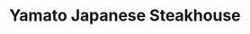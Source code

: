 ---
layout: place
title: "Yamato Japanese Steakhouse"
permalink: /illinois/centralia/yamato-japanese-steakhouse.html
stateAbbr: IL
stateName: Illinois
cityName: Centralia
place_id: ChIJ8VKSA7WZdogRAHL3zh4IvLI
photos:
  - name: >-
      places/ChIJ8VKSA7WZdogRAHL3zh4IvLI/photos/AeeoHcL3CNLXBaomvYUvzI3Eb2r3kq_JinCZ8JEHlDLH381-kshus97TZXKNSoHxNKr1NWgTo6OCghhikB0Ar_Za8IlC5CmSC5dDrJGbNWGiZOcC3ZOLcURTwNH1D2M55hRWWGpHNotxMEDwGwWdgQ2U0hFsbDdS6YV3HCXAIC8WB9s5QgXqzreYOUH6TL_kBtBUOSrnkqsHY7NHf8HD45dIy5ZiA_U8RCarwB_UOJ6E2nA63BA1wE0uBfDjngEfTCoCay5Cne7czomyEgTQWrgtNGjA8WAu6no8nKFtBwH4OwlKpw
    widthPx: 3024
    heightPx: 4032
    authorAttributions:
      - displayName: Yamato Japanese Steakhouse
        uri: https://maps.google.com/maps/contrib/101424522923475068074
        photoUri: >-
          https://lh3.googleusercontent.com/a/ACg8ocLMZiGtOE2ZY4VocpgJAGkjoqH-SjHoLiOUxnwr5jDhm4u1fw=s100-p-k-no-mo
    flagContentUri: >-
      https://www.google.com/local/imagery/report/?cb_client=maps_api_places.places_api&image_key=!1e10!2sAF1QipOeufsqz-MdTrPwphm_x9PULJZ6dA_5QFRuXBP-&hl=en-US
    googleMapsUri: >-
      https://www.google.com/maps/place//data=!3m4!1e2!3m2!1sAF1QipOeufsqz-MdTrPwphm_x9PULJZ6dA_5QFRuXBP-!2e10!4m2!3m1!1s0x887699b5039252f1:0xb2bc081ecef77200
  - name: >-
      places/ChIJ8VKSA7WZdogRAHL3zh4IvLI/photos/AeeoHcJJVCy-A26Q1CM23hd8QEZfenLh1TlU9j3uWfU-143kvrJ2hB_wLf-1TzJ1vvWoNsd8iZWL9qqh8XnpY9mjTIEgEiduaaQdVKWmr3LLwe3A2AnmpBVmsZ79QvSeSmv3NFv1SS-97f2sw8OmbcZSrBFPn2gdumN7CnhHj83oCaN_YASpgKu6cxmXlciuCe7N20MgrRjcnJGtmKyODqx9UedbzakvSjaCYMadKvtVryrKAnNJLEdJZw3nYe55aodscSOIvvyaibUZUQSGmWj0H5G04Sm3AY81i7YgKc7mfYynl5wc2x77URTqoydcTk_C6XpxIJO_6JT2cckSYzpAbo0omInUDnzc2ZEOwVFJODJikxGphoSzWJjPAQrLhUqF6CjXFzCi29IfYQeFZUTvAXNbRIYgnQyhW-cdpOow-WbTp6s
    widthPx: 4800
    heightPx: 3600
    authorAttributions:
      - displayName: Paige Francois
        uri: https://maps.google.com/maps/contrib/108287682946393684779
        photoUri: >-
          https://lh3.googleusercontent.com/a-/ALV-UjVrW9nnHAG8sepUT3ZGeCW8vlM_se55XyZhKCiv8ICBFiF07orM=s100-p-k-no-mo
    flagContentUri: >-
      https://www.google.com/local/imagery/report/?cb_client=maps_api_places.places_api&image_key=!1e10!2sCIHM0ogKEICAgIDiifCFkQE&hl=en-US
    googleMapsUri: >-
      https://www.google.com/maps/place//data=!3m4!1e2!3m2!1sCIHM0ogKEICAgIDiifCFkQE!2e10!4m2!3m1!1s0x887699b5039252f1:0xb2bc081ecef77200
  - name: >-
      places/ChIJ8VKSA7WZdogRAHL3zh4IvLI/photos/AeeoHcK0jRYIMfHBY_F6ljQloMHYeeKbiDSnjgVNJBJGD8WATSUZb8GUzl5Q6KH5rEOVwG0S5N7DWubVXaaqUfHEozQRZ9vtvn6JBk6ajotX_ZkSvxqsx2Cy3bmkLz9a8enGVa1NUZU2xooGbIanEhGvfB7VcBT3HioTME_uxf3ELySVJDtA1WhwVq5TlEQeaze5PdQ9rF3cQ5QLp3Xdpw5lAJaQdgN_9S_q08-ZoygH-_0qeAlgbg-OG5Y5u7sYHctWtcrXzkEUC-_k2oocZvYTz6aT6BghFaPzRgbdzxA1zGTWgnfMGGR92V4f8PYmOVVyvSfaAD_txQbnQQzC-ENGL-1pGqMOgHan6B8s0rKQaUb6jWBBnW6ac3posao1z4TtjGRzKZEYXYREVlt0fMv9g4b2ItO1GdMI9xu6C8XCsRzQF0Jl
    widthPx: 4800
    heightPx: 3600
    authorAttributions:
      - displayName: Paige Francois
        uri: https://maps.google.com/maps/contrib/108287682946393684779
        photoUri: >-
          https://lh3.googleusercontent.com/a-/ALV-UjVrW9nnHAG8sepUT3ZGeCW8vlM_se55XyZhKCiv8ICBFiF07orM=s100-p-k-no-mo
    flagContentUri: >-
      https://www.google.com/local/imagery/report/?cb_client=maps_api_places.places_api&image_key=!1e10!2sCIHM0ogKEICAgIDiifDewgE&hl=en-US
    googleMapsUri: >-
      https://www.google.com/maps/place//data=!3m4!1e2!3m2!1sCIHM0ogKEICAgIDiifDewgE!2e10!4m2!3m1!1s0x887699b5039252f1:0xb2bc081ecef77200
  - name: >-
      places/ChIJ8VKSA7WZdogRAHL3zh4IvLI/photos/AeeoHcI8Q_aRbtUKBZPDlRCsAlmRUrUcaT4au8XUuuRcuJQlz6_y0ZtZoSBXT3nx6micYO6633jjjKOcJKW-EjAhbCyzX4_5OstXaNP7ubNVXrpVp-1G5YT3atjlziZs7TXeWJG1x5V3mEaxFXq6jkuKhzRhKL2S5XeofvTbARRE2AC1AyjhrhbYpOH2HFlSiQLjvnfGutyjO2aMiZHEsPxBwgV9Z1RtnQ2qHV4lqvqo2svQYhw4FfYE5ySRZqrgOC7lFoqhNjLFBeti20D4sQZIa0kDEBzv9ZKg8Td7WjZhoJHmu62u9cGEZ8DZhBI9N4aJ1qJ-fSM6tDOa9SYn7kTyDFDodo5GW2rqESCXW17Js6RFYIPkBtq_Bf7eewvQxNZqISs7g8YJXk12cofEt5UgO6riSA8E2bBAp5U6Y1gFJ9_6xg
    widthPx: 3120
    heightPx: 4160
    authorAttributions:
      - displayName: Samaria Driscoll
        uri: https://maps.google.com/maps/contrib/101598640363406652605
        photoUri: >-
          https://lh3.googleusercontent.com/a-/ALV-UjUZZDorT4ACo3kFXc20E9p0Uit0_suDyA-2YFnpt10i1mKjs_OeGw=s100-p-k-no-mo
    flagContentUri: >-
      https://www.google.com/local/imagery/report/?cb_client=maps_api_places.places_api&image_key=!1e10!2sCIHM0ogKEICAgIDqspTLHQ&hl=en-US
    googleMapsUri: >-
      https://www.google.com/maps/place//data=!3m4!1e2!3m2!1sCIHM0ogKEICAgIDqspTLHQ!2e10!4m2!3m1!1s0x887699b5039252f1:0xb2bc081ecef77200
  - name: >-
      places/ChIJ8VKSA7WZdogRAHL3zh4IvLI/photos/AeeoHcK7ItqfzlOoldy8I-Ffu76WV7WrQC4c-YrfpS7HyGwY0Eqt_86KmaGeusbPr-1hi3rzBArT8grjjnEOeSIdiOH-FW6ZQk02oOIV6nn1FkyQnlXxErWPweZDqVhxHsdh6Z-7ai6umzwGMBSVEVNqKPS0A8WaN_ivdgO7XASdrqh2zFS_SD5wTLi4SddL-q08r8_5z5aW-E4oWlfvnA7XFnkeyHkJ7bG8LFblP-21EEWkCwCWslisWxmPDP1F7sZhswmqP0g-i9b0xYN6CvZsSfDnroJ0sSPnSfBMirjKIk0xJt3JCEQzIDAI069tPZe9go7wO5HwsnWLdyVeh9uVX9DlO1AmSsiChfZCSqprpvPKqkmMDWdrSX_QFJuYil7EOl6Crqxgl6pKD9xubrlPNH2veyITft7StrRxIYLM3UTZk-wo
    widthPx: 3840
    heightPx: 2160
    authorAttributions:
      - displayName: Chris Walker
        uri: https://maps.google.com/maps/contrib/117263360097125084121
        photoUri: >-
          https://lh3.googleusercontent.com/a/ACg8ocKUa4IBlFXkFd6-TJJvAxTKdyQgfDXPPeSq47U-F5kpM5qu_A=s100-p-k-no-mo
    flagContentUri: >-
      https://www.google.com/local/imagery/report/?cb_client=maps_api_places.places_api&image_key=!1e10!2sCIHM0ogKEICAgIC6irr5tAE&hl=en-US
    googleMapsUri: >-
      https://www.google.com/maps/place//data=!3m4!1e2!3m2!1sCIHM0ogKEICAgIC6irr5tAE!2e10!4m2!3m1!1s0x887699b5039252f1:0xb2bc081ecef77200
  - name: >-
      places/ChIJ8VKSA7WZdogRAHL3zh4IvLI/photos/AeeoHcKmLk-HbPf7Ub-aKDZ-Ovk0eF6QfiDJCd2SOaYIvPUS9s6weTX315CTYIKMnVG_B72eveQKSuVOAHPSdwmEdp2shnX2VkIoJWArd66DZIVWLS65S0WYsn-aDHZvtLU0uk0OsnH8GDjYzbbACNqaXnQUtagy8Ac_3RpJeX3F5dLzydXy8JdISPIaV5nfajAjaH_Du_79UjO0-JQla_1aHMKqiYDmSvLdrcW6jclt2LHmuo0oqb_D0oN9a00kcfPe-HXQtQJpkofmwrvTbRKUPQqsX9JwxXXspJgnHLkwAoQ_VA8mFXPLhfHuBl0TpkMYSqfey5P5IS1f2NoyV_IqvrKO8CFv78-0UE_hSEYN0SDvG3iVlm1M2QWZRIWA92eZ1bi5VcPRnPHspsghuLYlzOpayI-tWMeGHWtl1WuaRocHswxl
    widthPx: 2268
    heightPx: 4032
    authorAttributions:
      - displayName: Nick Sanazaro
        uri: https://maps.google.com/maps/contrib/106707981843937755867
        photoUri: >-
          https://lh3.googleusercontent.com/a-/ALV-UjXTaG4b4ffbLWANWdQaWt5_HUEYBlIwHU-tP2KWO5hlnF0ZtTVkiA=s100-p-k-no-mo
    flagContentUri: >-
      https://www.google.com/local/imagery/report/?cb_client=maps_api_places.places_api&image_key=!1e10!2sCIHM0ogKEICAgICd-PDG5AE&hl=en-US
    googleMapsUri: >-
      https://www.google.com/maps/place//data=!3m4!1e2!3m2!1sCIHM0ogKEICAgICd-PDG5AE!2e10!4m2!3m1!1s0x887699b5039252f1:0xb2bc081ecef77200
  - name: >-
      places/ChIJ8VKSA7WZdogRAHL3zh4IvLI/photos/AeeoHcI4ICiHosMPNIpOunYD8Jzydk7zitWaIELZQ9D36lLKHjt2-XltRlE4V-CZDB7UVk4_k6sdom9vK2aGOki9pcgwblXqDT-ruWZqg294wpEFH__eaLX_H8rhMiopLMPj2IXRC7xTdYxSrin0Lwrm_fsgKgfb8w4FHG6Y6jCOs7aO8FTFwSfKoHhaX5nAvTKC4O3YEhRnASjz-gnIxyNnH8_YP820a67wc4-ZSTD0P6pMGoSo-NtWKfgeNCTdwOXy0lfAhImPvmmCgdsfPE4EJNY55pKUjALon2A7nauXHpwFnLd_-0Fq54HoZ9e_rTyrdWatoz2djHvog5rIMhyP4C5uK6XG43dRPdVaP3_eho7Y3NYuB4nRSJjzIF3oh47u8NqbWJ_TLTUBeSPpxxICh28HyQr-r88akgGFsjeoLc0bY0FU
    widthPx: 3024
    heightPx: 4032
    authorAttributions:
      - displayName: Katie Meyer
        uri: https://maps.google.com/maps/contrib/114229940291426952701
        photoUri: >-
          https://lh3.googleusercontent.com/a/ACg8ocK_ShowYLpgozG99ET3rfoGt_SfCojYxkLAU-uCWLuKxcyiag=s100-p-k-no-mo
    flagContentUri: >-
      https://www.google.com/local/imagery/report/?cb_client=maps_api_places.places_api&image_key=!1e10!2sCIHM0ogKEICAgICC8Y6D8QE&hl=en-US
    googleMapsUri: >-
      https://www.google.com/maps/place//data=!3m4!1e2!3m2!1sCIHM0ogKEICAgICC8Y6D8QE!2e10!4m2!3m1!1s0x887699b5039252f1:0xb2bc081ecef77200
  - name: >-
      places/ChIJ8VKSA7WZdogRAHL3zh4IvLI/photos/AeeoHcJqQaDAJifgy2TSoITyaUHsXMlJo2rFZV861To7Es8g9vRq7-a0YaF3BKcM0JMl5kFn-4f3RzSQgZroGH-S24W9JFyGwOd-1WNqcCWILV2h4jU9JFXIU6JQyHUvTMAhGwZByVIwYjKiR9a9FhwfTJsWfxJHDDas4RZl_ZbnZROmAc6xFRykJxi1NflwvDByx4OJFF7UcK8Kb6GEZJvwUiOGPKcjiIg17iHCh_xwMZK6CQEPCTMt3jJErOi2drqwttdfsmiEvKTvsyxB1DRVRzBbh1fKs633QpdjvS1xGW6bngAVEX3tLVF41ABtTbMR3cyrg0RDxINfMKLQNPB18PDmhUTSKX4i9WtNXUPf1hdw3Hjag8_YGEX4syd3b8H7lzLAVNm6fwh9eMGcmIVOjW9rFuj7PcoCGhNbd1DMQfAOtVID
    widthPx: 4160
    heightPx: 3120
    authorAttributions:
      - displayName: CV Bianchi (JCV)
        uri: https://maps.google.com/maps/contrib/110003532009855442912
        photoUri: >-
          https://lh3.googleusercontent.com/a-/ALV-UjVNS2rjcVUQAe9oaMKRNzEzY8F1xFjk6_R9yRuY9PIW_3CdXj3W=s100-p-k-no-mo
    flagContentUri: >-
      https://www.google.com/local/imagery/report/?cb_client=maps_api_places.places_api&image_key=!1e10!2sCIHM0ogKEICAgIDKzoLh4AE&hl=en-US
    googleMapsUri: >-
      https://www.google.com/maps/place//data=!3m4!1e2!3m2!1sCIHM0ogKEICAgIDKzoLh4AE!2e10!4m2!3m1!1s0x887699b5039252f1:0xb2bc081ecef77200
  - name: >-
      places/ChIJ8VKSA7WZdogRAHL3zh4IvLI/photos/AeeoHcLAUKrBbj1jS4xbo5d9CUzkpY9fezR1WhHtQ2aLNYlIRC7xwhV5yj7cs61lZLrPtAP9rfgfajbgwK0hvg0wM4lHw8nvRCfIMavPLBjiYopIVz4cZlqWRQhFM6RCYf52Qh21-g76ikv_hsLiliy33uCYoFu01CiLjnDBLjxwSIgU2_iR_AkYWeSjYgJnN_i7UGOwnaZpt_Zi8UOh4ZTX5ItRN-PitR_07rkr79ZTtzk9xO1po4zCjhmV9MyACbzSJOakLc9boSqG4HSxYoYcjoTw6LfZTR9KZgUe2NNyBQDUJnfM4gOPYv4Ri7tgL2eljDfg5x4PdQVxfjDxs6RQEQEwfR3rnhly5bmUCt7TIE5f6qqx0WnnPI8WQUrWMrYHbxDGVIPl27aFaI0lpB7YCJEwiIIchYq7RpXSf7JuXILPnQ
    widthPx: 3120
    heightPx: 4160
    authorAttributions:
      - displayName: Samaria Driscoll
        uri: https://maps.google.com/maps/contrib/101598640363406652605
        photoUri: >-
          https://lh3.googleusercontent.com/a-/ALV-UjUZZDorT4ACo3kFXc20E9p0Uit0_suDyA-2YFnpt10i1mKjs_OeGw=s100-p-k-no-mo
    flagContentUri: >-
      https://www.google.com/local/imagery/report/?cb_client=maps_api_places.places_api&image_key=!1e10!2sCIHM0ogKEICAgIDqspSfZw&hl=en-US
    googleMapsUri: >-
      https://www.google.com/maps/place//data=!3m4!1e2!3m2!1sCIHM0ogKEICAgIDqspSfZw!2e10!4m2!3m1!1s0x887699b5039252f1:0xb2bc081ecef77200
  - name: >-
      places/ChIJ8VKSA7WZdogRAHL3zh4IvLI/photos/AeeoHcJ-NEYIfQ_W9MpSJdPY26yzrlHshuBXsOw2dS4dShsjuAOeQLDHQmG5Rs0Jnc66CljgexRhk7eXrtBno6bxpbXD6lYUKzEbSYRx29_BW6R46uEsIjF2S1_q7hTgLbk3d2ce13VRz8x8tPVCYeQ_Y48AIsk3q2f5H67sNuMiJLzGeSDdeOe3GtAV0lgGLsiizAQ5jflSBVigi70bc-D69QGPjWbBEXxkGj3K0M2NCNNFZXXoYRJ7Wg5knkon5McYX2_P41_3QAL6ApqztLc6PZCtlJd_0ub78mqc4WevD4AJFDd5LksSnEy_rr7oB29CO8VG6735hSjEOhlN4Y3jfdyUyxyeHRHDVntTe3rtUujBF2xFsBwHYjufR9Iieg1yMzWc7PPiW7xoXVxRL3jceutokwcN07BzzzGrCg6oDeeV-mT9
    widthPx: 2268
    heightPx: 4032
    authorAttributions:
      - displayName: Nick Sanazaro
        uri: https://maps.google.com/maps/contrib/106707981843937755867
        photoUri: >-
          https://lh3.googleusercontent.com/a-/ALV-UjXTaG4b4ffbLWANWdQaWt5_HUEYBlIwHU-tP2KWO5hlnF0ZtTVkiA=s100-p-k-no-mo
    flagContentUri: >-
      https://www.google.com/local/imagery/report/?cb_client=maps_api_places.places_api&image_key=!1e10!2sCIHM0ogKEICAgICd-PDGlAE&hl=en-US
    googleMapsUri: >-
      https://www.google.com/maps/place//data=!3m4!1e2!3m2!1sCIHM0ogKEICAgICd-PDGlAE!2e10!4m2!3m1!1s0x887699b5039252f1:0xb2bc081ecef77200
address: 8099 Jolliff Bridge Rd, Centralia, IL 62801, USA
street: 8099 Jolliff Bridge Rd
city: Centralia
state: IL
zip: '62801'
country: USA
neighborhood: null
latitude: '38.534521'
longitude: '-89.157610'
accessibility_options:
  wheelchairAccessibleParking: true
  wheelchairAccessibleEntrance: true
  wheelchairAccessibleRestroom: true
  wheelchairAccessibleSeating: true
business_status: OPERATIONAL
name: Yamato Japanese Steakhouse
google_maps_links:
  directionsUri: >-
    https://www.google.com/maps/dir//''/data=!4m7!4m6!1m1!4e2!1m2!1m1!1s0x887699b5039252f1:0xb2bc081ecef77200!3e0
  placeUri: https://maps.google.com/?cid=12879177962787140096
  writeAReviewUri: >-
    https://www.google.com/maps/place//data=!4m3!3m2!1s0x887699b5039252f1:0xb2bc081ecef77200!12e1
  reviewsUri: >-
    https://www.google.com/maps/place//data=!4m4!3m3!1s0x887699b5039252f1:0xb2bc081ecef77200!9m1!1b1
  photosUri: >-
    https://www.google.com/maps/place//data=!4m3!3m2!1s0x887699b5039252f1:0xb2bc081ecef77200!10e5
primary_type: Restaurant
opening_hours:
  regular: null
  current: null
secondary_opening_hours:
  regular:
    weekdayDescriptions: null
    type: null
  current:
    weekdayDescriptions: null
    type: null
phone: null
price_level: null
price_range: null
rating: null
rating_count: 0
website: null
description: null
reviews: null
parking_options: null
payment_options: null
allow_dogs: null
curbside_pickup: null
delivery: null
dine_in: null
good_for_children: null
good_for_groups: null
good_for_sports: null
live_music: null
menu_for_children: null
outdoor_seating: null
reservable: null
restroom: null
serves_beer: null
serves_breakfast: null
serves_brunch: null
serves_cocktails: null
serves_coffee: null
serves_dinner: null
serves_dessert: null
serves_lunch: null
serves_vegetarian_food: null
serves_wine: null
takeout: null

---